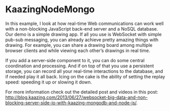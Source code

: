 KaazingNodeMongo
================

In this example, I look at how real-time Web communications can work well with a non-blocking JavaScript back-end server and a NoSQL database. Our demo is a simple drawing app. If all you use is WebSocket with simple pub-sub messaging, you can already achieve pretty amazing things with drawing. For example, you can share a drawing board among multiple browser clients and while viewing each other’s drawings in real time.

If you add a server-side component to it, you can do some central coordination and processing. And if on top of that you use a persistent storage, you can record all your real-time interactions to the database, and if needed play it all back. Icing on the cake is the ability of setting the replay speed: speeding it up or slowing it down.

For more information check out the detailed post and videos in this post: http://blog.kaazing.com/2013/06/27/websocket-big-data-and-non-blocking-server-side-io-with-kaazing-mongodb-and-node-js/.
